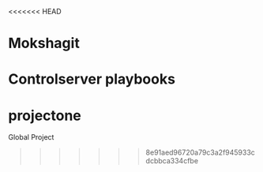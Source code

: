 <<<<<<< HEAD
# Mokshagit
Controlserver playbooks
=======
# projectone
Global Project
>>>>>>> 8e91aed96720a79c3a2f945933cdcbbca334cfbe
